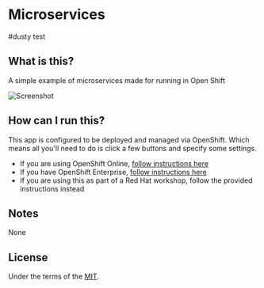 # Microservices
#dusty test
## What is this?
A simple example of microservices made for running in Open Shift

![Screenshot](./.screens/TBD.png)

## How can I run this?
This app is configured to be deployed and managed via OpenShift.  Which means all you'll need to do is click a few buttons and specify some settings.
* If you are using OpenShift Online, [follow instructions here][1]
* If you have OpenShift Enterprise, [follow instructions here][2] 
* If you are using this as part of a Red Hat workshop, follow the provided instructions instead

## Notes
None

## License
Under the terms of the [MIT][3].


[1]: https://developers.openshift.com/en/getting-started-overview.html
[2]: https://docs.openshift.com/enterprise/latest/welcome/index.html
[3]: https://opensource.org/licenses/MIT
